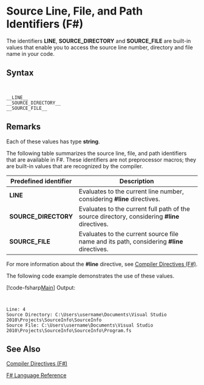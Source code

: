 # Source Line, File, and Path Identifiers (F#)

The identifiers **__LINE__**, **__SOURCE_DIRECTORY__** and **__SOURCE_FILE__** are built-in values that enable you to access the source line number, directory and file name in your code.


## Syntax


```


__LINE__
__SOURCE_DIRECTORY__
__SOURCE_FILE__

```



## Remarks
Each of these values has type **string**.

The following table summarizes the source line, file, and path identifiers that are available in F#. These identifiers are not preprocessor macros; they are built-in values that are recognized by the compiler.



|Predefined identifier|Description|
|---------------------|-----------|
|**__LINE__**|Evaluates to the current line number, considering **#line** directives.|
|**__SOURCE_DIRECTORY__**|Evaluates to the current full path of the source directory, considering **#line** directives.|
|**__SOURCE_FILE__**|Evaluates to the current source file name and its path, considering **#line** directives.|
For more information about the **#line** directive, see [Compiler Directives &#40;F&#35;&#41;](Compiler-Directives-%5BFSharp%5D.md).

The following code example demonstrates the use of these values.

[!code-fsharp[Main](snippets/fslangref2/snippet7401.fs)]
    Output:



```


Line: 4
Source Directory: C:\Users\username\Documents\Visual Studio 2010\Projects\SourceInfo\SourceInfo
Source File: C:\Users\username\Documents\Visual Studio 2010\Projects\SourceInfo\SourceInfo\Program.fs

```



## See Also
[Compiler Directives &#40;F&#35;&#41;](Compiler-Directives-%5BFSharp%5D.md)

[F&#35; Language Reference](FSharp-Language-Reference.md)

